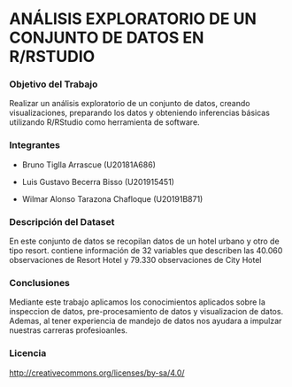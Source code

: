 # ANÁLISIS EXPLORATORIO DE UN CONJUNTO DE DATOS EN R/RSTUDIO




### Objetivo del Trabajo


Realizar un análisis exploratorio de un conjunto de datos, creando visualizaciones, preparando los datos y obteniendo inferencias básicas utilizando R/RStudio como herramienta de software.




### Integrantes

- Bruno Tiglla Arrascue (U20181A686)	

- Luis Gustavo Becerra Bisso (U201915451)	

- Wilmar Alonso Tarazona Chafloque (U20191B871)





### Descripción del Dataset

En este conjunto de datos se recopilan datos de un hotel urbano y otro de tipo resort. contiene información de 32 variables que describen las 40.060 observaciones de Resort Hotel y 79.330 observaciones de City Hotel





### Conclusiones


Mediante este trabajo aplicamos los conocimientos aplicados sobre la inspeccion de datos, pre-procesamiento de datos y visualizacion de datos. Ademas, al tener experiencia de mandejo de datos nos ayudara a impulzar nuestras carreras profesioanles.




### Licencia


http://creativecommons.org/licenses/by-sa/4.0/





